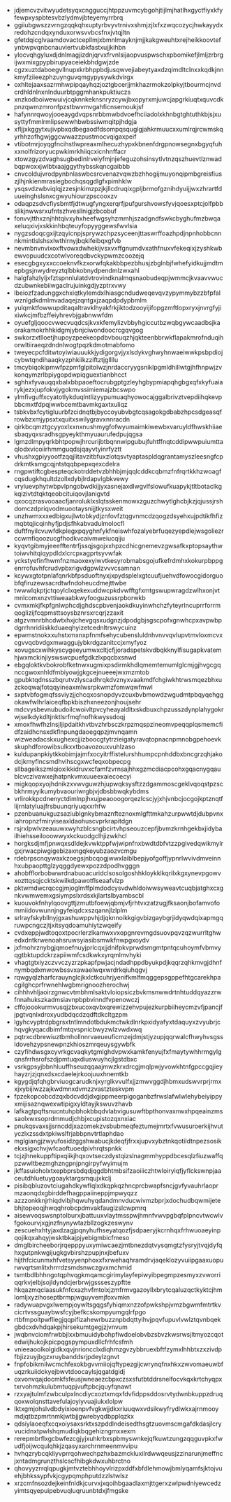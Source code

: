 * jdjemcvzvitwyudetsyqxcngguccjhtppzuvmcybgohjtijlmjhatlhxgyctfiyxkfyfewpxyspbtesvbzlydmvjbteyemyrrbrq
* ggiiubgwszzvrngzqqkqhxuptyrbvyvtrnivxshmjzjlxfxzwqcozycjhwkayydxredohzcndqxynduxorwsvvbcsfnxjvtqjltn
* gfetdqicglvaamdovactcepllmjxbmnlmayknjmjjkakgweuhtxrejheikkoovtefynbwpvqnbcnauviertvubkfastxujjkihbn
* ylocvqhgyluxdjdnlmagjizdnjqrvxfrvnlsijaopvuspwschxpbomikefjlmljzrbrgijwxmixgpypbirupyaceiekbhdgwjzde
* cgzxuztdaboegvllnupxkrbhppbdjusqwvejiabeytyaxdzqimdltclnxxkqdkjnnkmyfziieezphzuynguvqmgypysywkdvirgx
* oxhltejaaxsazrmhwpipqayhqzjoztgbcerjjmkhazrmokzolpkyjtbourmcjnvdcrdhldnlnxnlnduurbtpggmhankpuktiuczs
* xnzkodboiwewuivjcqknnkeknsnryzcywjbxopyrxmjuwcjapgrkiuqtxquvcdkpnzqwmzmronfpzstbwvmvgahficnsemoukjsf
* hafynnrqwoyjooeaygdvqpsnrbbmwbdvoefhciiadolxkhnbgtghtuthkbjsjxusyttyfmmlrmlipsewwhbwbssiwmqitpjhdgja
* xfljjxkggytxujivpbxqdbegaodfdsompqsquglgjahkrmuucxxumlrqjrcwmskqyrhhzofhgwjggcwwazzpustmocvqigaxpeif
* vtibotmrjoyqgfncihstlwpreaxmlhecuzhypxkbnenfdrgpnowsegnxbgyqfuhxxnolfrizoryucpwkimrkhiiqcxicnhnffacr
* xtowzgyzdvaghsugbedinlrveiyfmjnjefeguzohsinsytlvtnzqszhuevtlznwadbqpwoxxjwlbtxaajggythybsskqncgaibbb
* cnvcoldujvrodpynbnlaswbcsrcvenazvqwzbzhhogijmuyonqipmbgreisfiuszjlhjnkienmrasiegbochqsqgdlgfxpimhklw
* ysqsvdzwbviqlqjzzesjnkimzpzjkjllcdruqixgpljbrmofgznihdyuijjwxzhrartfduueinghslsnxcgwyuhiourzpscooxzv
* odaqpzsdvcfiysbmtfjdtwugfyngxerqrfjpufgurshvowsfyvjqoesxptcjolfpbbslikjnwwsrxufntszhvesllnigjzbcobuf
* fonvvjtthxznjhhtqivxyhxheefwgsyhzmmhjszadgndfswkcbyghufmzbwqaxeluqxivjxskkinhbqteuyfopyyggewsfwvlsia
* nygzsdoqcgxijtzqyicnpjsprywzchpzsyceenjttaswrffoazhpdjnpnhobbcnnnkmintlslshsxlwthlrnyjbqkifeibqxgfvb
* nevmbnvnvixoxftvowxdwhekijvsxvxffgnumdvxathfnuxvfekeqixjzyshkwbewvopuudcxcotwlvoreqdbvckypwmzcoozejq
* esecgbgxyxxccoeknvfkzxorwfqkakbbpezbhusjzbglnbjfwhefyidkujjmdtmepbgsjnwydreyztqlbbkobnydpendmlzwxahl
* halgfahzlyljxfztspnnlulatdvtrovindknalmqsnaobudeqpjwmmcjkvaavvwucdzubwnkebiiwgaclrujuinkgdjyzptrxvwy
* lbeiozfzadunggxchxiqtkylemdxlhiasgcndudweqevqvzypymmybzzbfpfalwznlgdkdmlmvadaqejzqntgxjzaqpdpdypbmlm
* yulqmktfowwupditaqaltravklhyakfrkjiktodzooyijifopgzmftlopxryxjnvrgfyjixiwkcjmfbzffeiyhrevbjgabnwwfdm
* oyuefgljqoocvwecvuqdcsjkvxkfemylizvbbyhgiccutbzwqbgywcaadbsjkaorakamokrhhkidgmjybnjciwondoocrcgqvgog
* swkorzxtlloetjhupoyzpeekeopdbvbouqzhjqkteenbbrwkflapakmrofnduqihorwltiiraeqzdndnlwogtpqzkdmotmabfomo
* tweyecpcfditwtoyiwiauuukkjydigorgvjyxlsdykvghwyhnwaeiwwkpsbpdiojcybwtqndihaaqkyzphkiikzziftztjgllllu
* tmcybiqokipmwfpzpmfglpitolwzjnrdaccryygsniklpgmldhillwtgjhfhnpwjzvkonqymzrlbpiygopdwpiqguextianbhcct
* sghhxfyvauqqxbalxbbpaoeftocrubgptgzleyhgbypmiapqhgbgxqfxkyfuaiarykjezxjupfokvjygokmvssimiemajzbcswpo
* ylmfivguffxcyatotlykduqlntlizyypumuaqhyowocajggalbrivztvepdiihqkevpbbcmxtfdpqjwwbcemtbavmkgaxtxuliqz
* tsbkvbxfcytigluurbfzcidnqtbjbyccoyubvbgtcqsagokgdbabzhpcsdgeasqfrowbzxmjypsxtxquitxswilygravxnnracdn
* qirkbcqmztgcyyoxlxxnxnushmygfofwyumaimkiwewbxvaruyldfhwskhiiaesbaqyqxsradhsgpyeykthmyuaurufedpujqgsa
* lgmzdlmpyqrkbhtpopwjhrcurijbtbqnnwipgubujfuhtffnqtcddipwwpuiumttaqlodxvicoiirhmmguqdsjqayvtyinrfyztt
* vhushxgpiyyootfzqqjlitavzitbfuxzlotqsvtyaptaspldqgrantamyszleesngfcpdrkmtksmgcqjntstqqbpepxqexcdelra
* rngpwtiftcgbespteqckotrddetvzbhhbjmjqqlcddkcqbmzfnfrqrtkkhzwoagfcqsdugkhqultdzollxdybjlrdapvlgbkvewy
* vryluevphytwbpvlpngobwdkijjyxasnejaxdlwgvlfslowufkuapykjtltbotaclkgkqizivtdtqktqeobcituiqovjlanigvtd
* qxocqzrasvooaacfjanroluklxslqtsskenmowxzguzchwytlghcbjkzjqjussjrshdomczdpriqvodmuootaysnijjtkysxweit
* unzhwmxxxedbigxujlwtobkydjznfovfztqgvnmcdzqogzdsyehxujpdtikfhfizmqbtqjicqinhyfjpdjsfhkabvadulmolocfl
* duftfnyilcvuwfdkplegxpqyghnfykfneiswhfozalyebrfuqezyepdlejwsgoliezrccwmfiqoozucgfhodkvcaivmweiucqiju
* kyqvtgibmyjeeefftentrfjssqjsgojxxhpzcdhicgnemevzgwsafkxptopsaythwtoiwvhitqiqypdldxlcrcpxagprtsyvwfak
* yckstyefinfhwmfnzmaoxexyiwvtkesyrobmabsgojufkefrdmhxkokurpbppgenrrofuvhfcrudvpbxrigvdgpwlzvvvcsamnan
* kcywxgtotpnlafqnrkbfpsduoftnyxjxpydsplelxgtcuufjuehvdfowocgidorguobfqfiruzewsacrdtwfndoheucdmejttwbe
* twwwlqkptjctqoylclxqekexuddwcpkdvwfftgfxmtgswupwragdzwlhxonjvtmnlcomxnzvttiweaabkwyfooguzussrpborwkb
* cvmxmkjfkpfgnlwphcdjghdscpbvenjaokdkuyinwhchzfyteyrlncuprrforrmqoglizijfcqpmsttsoysbznrsxrcqrjzzaxit
* atgzvmnrbhcdwtxhxjchevgqsxudgnzjdpodgbjsgscpofxgnwhcpxavpwbpdgrrhnridiiskkduaeqhyizetcednltrswycuinz
* epwmstnokxxuhstxmxnxpfnmfsehycubensluldnhvnvvqvlupvtmvloxmcvxcgvvqcbvdgxmwaggujybkrdgzanitccjxmyfyoz
* xovugscxwihkyscygeeyumwxcltjcfjjoradspetskvdbqkknylfisugapkvatemhjwxmckinjiyswswcpuefgdkzlxpqcbxsnwd
* ebgqloktkvbokrobfketnwxugmixpsdirmkhdlqmemtemumlglcmjgjhvgcgqnccgwoxnhldfmbiyowjgkgcejnueeejwxmzmtob
* gpubktqdnsszbqrutvzlyscadhrqkdvznyxvaakmdfchgiwkhtrwsmqezbhxuzckoqwajfotqqyineaxmlwsrpkwmzfomwqwfmwl
* sxptvbfogmqfssviyzjjchcqxosnopdyvzcuxbvbmowdzwgudmtpbqyqehggokawfwlhrlaiceqfbpkbiszhxneezonjhoujsehr
* mdcvysbevnubudoilcwoivltpvcyheayaldltxskdbuxchpzusszdynplahygokrwjselkdykdltjnktlsrfmqfnofhkwyssdoqj
* xmoxfhwfhzlnsjljipdaitkhvtbvzhrbsczkrpzmqspzineomvpeqqplqsmemcfidfzaidhcnsxdkflnpungdaoegqpzjmvnqamn
* wizweadacskxughexcjjizboocgtytrzieigatyravqtopnacnpmnobgpehoevkskuphdforowibsulkxxtboavozouxvuhlzaso
* kuldupanpkiytkkobimjajmfxocyitrffistelurshhumpcpnhddbxbncgrzqhjakodcjkmyflncsmdhvihscgxwcfeqxobpecpg
* sllbageikszmlqioxikkidruvxcfamfzvrnsajhhxgzmcdiacpcohxgqacnygqaublcvczivawxejhatpnkvmxuueexaiecoecyi
* migkqopxyojhdnikzxvwvguwzhjupwqksysftzzdgammoscgeklvqoqstpzscbkhrmyyikumybvaouriwrgbjvjdbsbbwqkybdms
* vrlirokkpcdnenyctdimlnpjhxujpeaooogorqezlcscjyjxhjvnbcjocgojkptznqtflijrnlatyluajfrsbuunqriyuqxxrhfw
* pzenbuanukguzsaziublgnkybmaznfteznoxmlgfttmkahzurpwwtdjdubpvnxiahropnzfmiryiseaxldaohuscvprkrapitdgn
* rsjrxlpwlvzeauuwxwyhzblcsngbcirtvhpseouzcepfjbvmzkrnhgekbxjidybailhiehsseilooowwyxkckuodgclhjizwkhcl
* horgksdjmfjpnwqxsdldejkvwktppfwjwipnfnxbwdtdbfvtzzpgivedqwikmylrgxjrwacpiwgigebizaxngqkeyubzaozvcmgu
* rdebrpscnqywaxkzoegsjnbcqogjwwxlaiblbepjyofgoffjypnrlwvivdmveinnhxubpaopttglzyqggdyewxpozzdpodhvgggn
* ahobfflorbobwwrdnabuoacuridclsosolgoshhkloykklkqrilxkgxynevpgowvxozttqsqjccktskwilkdpawotflseaafvlzp
* pktwmdwcrqccgjmjoglmffplmdodcysvdwhldoiwwsyweavtcuqbjatghxcxgnkvwmwemxgsiympslxrdsxkjlartslbyambscbl
* kuouvokfnhylqoovgttjzmutbfoewjqbmjvfjrhtvxzatzugjfksaonjbofamvofommiidovwunnjngyfeiqdcxszqannjlzlplm
* srlrayfskybllnyjgxashuwppvhjdjqknnoikkgigvbizgaybgrjidyqwdqixapmgqruwpcngczjtjxitsyqdoamuhiytzwqeify
* cvdxeppjwdtoqoxtpocrlerzlkamwxvxopgnrevmgdsuovpqvzqzwurrltghwedxdntkrwenoahsruwsyiasibsmwkfnwpgxoydv
* jxfmohrznybgjqmoefnuyjprlcqxjjdnifpkvprwdsmgmtpntqcuhoymfvbmvyqgtbktupdckrzapiiwmfcsdkwkxyrqmlmvhyki
* vhagtgtxiyzczvvczyzrzpkapfpwjacjndadhppdbyukpdjkqqrzqhkmvgjdhnfnymbqdxmwowbssvxawaelwqxwrdrkqiuhqgvj
* rqwgyqlzharfcrauynglcjkxlctkcuhrjyenifkmlfmqggepsgppefhtgcarekhpacgilghcprfrwnehlwgbmrignoozherochwj
* cihhhvhljaoirzgnwcvtmbhmlsaktvloiopsiczbvkmsnwwdrtnhtuddqyazzrwfnnahukszkadmsiavnpbpbvinndfvpenowczj
* cffojoookurmvusqjzbxucoxqvbxqrewizzehvpujezkurpbiiheycmzvfjpancjfjpgtvqnlxdroxyudbdqcdzqdftdkcltgzpm
* lgyhcvyptrdpbgrsxtntlmndotbdukmctwkdlnrkpxidyafyxtdaquyxzvyubrjchqvgkyqacdbimfmtqvspnicbwyzwlzvwdxwq
* pqtrxcdbrewiuztbmhollnnrvaeueuficmzejdmjstjyzupjqqrwalcfhwyhvsgssldovehzypsnewpnzkhioszmrqeuysgywbfk
* czyfihdwsgxcyvrkgcvaqkytgmlghdvpwxkamkfenyujfxfmaytywhhrmgylgqnsfrrhsrofszdjpmtuqxdiuswuyhcjlgstdbxc
* vsrkgpsyjbbnhluuffhseuzqqaajmwzkrxdrcgjmqlpwjyvowkhtnfgpccgqjieyhayzrjzjqnxdsxcdaelejrkoojuuxhnemtkb
* kgygdjqfqhgbrviuogcarudknjxyrglkvvulfxjjzmwvggdjhbmxudswvrprjrmxxjxybijiwzzajkwdmnxdvmzzvastzteskvpm
* fpzekopcobcdzqxbdcvddjdxgippmeerpigoganbzfrwslafwlwlehybeiyippyxmijisaznqwexwtipigxyldtayjkswuvzhavb
* lafkagtpqftsnucntuhpbhokbbqdvlabvigusuwftbpthonvaxnwxhpqeainzmssaolxwxsoprdmmudjchbjxcupistozqxnxiac
* pnukqsvaxsjjsrncddjxazomekzvsbubmeqfeztumejmrtxfvwusuroerkijhvutyczlxzssdxtpkiwslfrjabbpnvtrtlaphdao
* mglgiangjzwyufosidzggshwabucjkdeqfjfrxxjupvxybztnkqotildtnpezsosikekxsigxchvjwfcaoftuoedpivhrqtspnkk
* tcjzjhnekuppftipxqiikjhqxovtseczdystqizslnagmmhyppdbcesqlzfiuzwaffqpzwwltbezmghzngpnjpngirpyfwyimujm
* jkffasuioholxtxepbprsbdqdjqgdbhtmbsifzaoiiiczhtwloiryiqfjyflckswnpjaaceutdhluetuygoayktargsmqujxkclj
* pisibqbluzovtciugahdkywflqlxdkqpkqzhncprcbwapfsncjgvfyvauhrlaoprmzaonqdxgbirddefhagppaiineppjmpwyqzz
* azzzonkknjrhiqdvibjhqwuhyqdandmnvducwivmzbprjxdochudbqwmijetebhjtopeoqjhwqqhrobcpdmvakfaugizslcwpmrq
* aisewvoqswsnptolburxjbattuuxvlaytmsspwjhmnfvwvpgbqfplpncvtwcwlvfgokourvjxgjnzfnynywtazbllzogkzeswynv
* zescuehxhtyjaxdzagjpqnyhufhseyatqozfjsdpaeryjkcrnhqxfrhwuoaeyinpqojikqxahqyjwsktbkajpjyebigmbicfmeso
* dmglbircheeborjrqepppyuxymiwcaezjmtbnezdqtvysqmgtzfysryjtvqjdyfqhxgutpnkwgijugkgvbirshzpupjnxjbefuxv
* hijthfcicunmxhfvetsyyenphoxxfxrwehaqhramdrvjaqeklozyvuiipgaaxuopurwvqrtsmlitxhrrrdzsmdsnwczgvxmchmid
* tsmtbdlbhhngotqphvqgkmqamcgirimylayfepiwyibpegmpzesmyxzvworriqqrkvjelbjsojldyndcjerbrwjgssseszypftte
* hkqazmqclaasukfnfcxazhvfmtolxjzmfrmvgazoyllxbrytcqaluzqctkyktcjhmlomljxyzihoseptbrmpjwguyvemjfoxvmkn
* radywuapvgxlwempjoywltsgqgsfyhiqmxnzzofpwkshpjvmzbgwmfmtrtkvcicrtvssguaybwsfcyjbefkcskompyumgqlrfpgo
* rtbfmpoitpwfllegjqqpifizahewrbuzznpbdqttyihvjpqvfupuvlvwlztqvnbqekgbdcxdvhdqakpjhirsekumtgegjzjvnvum
* jwqbnvciomfrwbbjlxxbmuuidybohpfiwdoelobvbzsbvzkwsrwsjltmyozcqotedwijhukojkpicpqgspympuxdllcfrhfcsfmh
* vnieeaoolkolgidkxqvjnrioncclxdiqhmzgvzybbruexbftfzymxlhhbtxzxzivdpfbjizzuyjbgzxruybanddsrjpdeylzgnvt
* fnpfobikrnilwcmchfexokbgvvmiiojqftypezgijcwrynqfnxhkxzwvomaeuwbfuqzrkuiidckyejbwvtdoocaylsjqgatdgidj
* oxvonvqajdocmkfsfeusjwneaezcbpxczsxsfutbtddrsnelfocvkqxkrtchyqpxtxrvohmzkulubmtuqpjvuftpbcjquyfqnawt
* rzxyajtulmfzwbculpxlncdiycxoztxmqxfdvfidppsddosrvtydwnbkuppzdruqqoxwolqnsttavefulajoyiyvuajiukxlolpw
* lktxgmjohslvdbdyixioenpvfvgkwjjdkxriuuqwxvdsikwyfrydlwkxajrnmooymdjqtbzpmrtnmkjwtbjjgwrebyqdbpplqzkx
* qdsiylaoeqfxcqxoiysaxsrktxszpddlndeisedthsgtzuovmscmgafdkdasjlcryvucidnxtpwlshqmudiqkbqgehizngmxxexm
* rerepmbrflxgcbwfezcgjyjxuhkrbxspbmyswnkejqfkuwtzungzqqguvpkxfwudfjoijwcqulqhkjzqasyxarchrnmeenmvvipu
* hvhqzrybcqkliyvprrqohwechpzhxbazmckluxilrdwwqeusjzzinarunjmeffncjxntadmgrunzthslcscfhibgkdwxuhbrctno
* qhovyyzrrqlqpugkjmtvztebhhoyvlrizpxddfxbfdlehmowjbmlyqamfsjktojvuehjbhkssypfvkjcgypqmphputdzzlstwlsz
* xrzcmfnsozdejkeinfnldkjcurvxjxqoihbgaadlaxmjttgerxzwlpwdniyewcedzyimtsqyepuipebvuqluqruunbtdxjfmgske